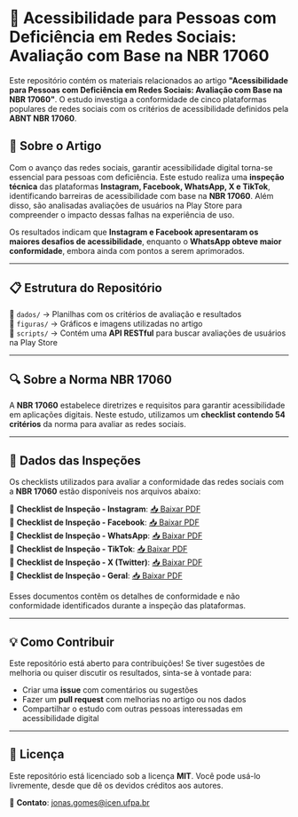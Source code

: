 # 📢 Acessibilidade para Pessoas com Deficiência em Redes Sociais: Avaliação com Base na NBR 17060

Este repositório contém os materiais relacionados ao artigo **"Acessibilidade para Pessoas com Deficiência em Redes Sociais: Avaliação com Base na NBR 17060"**. O estudo investiga a conformidade de cinco plataformas populares de redes sociais com os critérios de acessibilidade definidos pela **ABNT NBR 17060**.

## 📖 Sobre o Artigo

Com o avanço das redes sociais, garantir acessibilidade digital torna-se essencial para pessoas com deficiência. Este estudo realiza uma **inspeção técnica** das plataformas **Instagram, Facebook, WhatsApp, X e TikTok**, identificando barreiras de acessibilidade com base na **NBR 17060**. Além disso, são analisadas avaliações de usuários na Play Store para compreender o impacto dessas falhas na experiência de uso.  

Os resultados indicam que **Instagram e Facebook apresentaram os maiores desafios de acessibilidade**, enquanto o **WhatsApp obteve maior conformidade**, embora ainda com pontos a serem aprimorados.  

<!--📄 **Leia o artigo completo**: [Adicionar link para o PDF ou repositório da conferência]  -->

---

## 📋 Estrutura do Repositório

<!--📂 `artigo/` → Arquivo do artigo em LaTeX e PDF final  -->
📂 `dados/` → Planilhas com os critérios de avaliação e resultados  
📂 `figuras/` → Gráficos e imagens utilizadas no artigo  
📂 `scripts/` → Contém uma **API RESTful** para buscar avaliações de usuários na Play Store


---

## 🔍 Sobre a Norma NBR 17060

A **NBR 17060** estabelece diretrizes e requisitos para garantir acessibilidade em aplicações digitais. Neste estudo, utilizamos um **checklist contendo 54 critérios** da norma para avaliar as redes sociais.  

---

## 📝 Dados das Inspeções  

Os checklists utilizados para avaliar a conformidade das redes sociais com a **NBR 17060** estão disponíveis nos arquivos abaixo:  

📄 **Checklist de Inspeção - Instagram**: [📥 Baixar PDF](dados/Instagram.pdf)  
📄 **Checklist de Inspeção - Facebook**: [📥 Baixar PDF](dados/Facebook.pdf)  
📄 **Checklist de Inspeção - WhatsApp**: [📥 Baixar PDF](dados/WhatsApp.pdf)  
📄 **Checklist de Inspeção - TikTok**: [📥 Baixar PDF](dados/TikTok.pdf)  
📄 **Checklist de Inspeção - X (Twitter)**: [📥 Baixar PDF](dados/X.pdf)  
📄 **Checklist de Inspeção - Geral**: [📥 Baixar PDF](dados/Geral.pdf)  

Esses documentos contêm os detalhes de conformidade e não conformidade identificados durante a inspeção das plataformas.

---

## 💡 Como Contribuir

Este repositório está aberto para contribuições! Se tiver sugestões de melhoria ou quiser discutir os resultados, sinta-se à vontade para:  
- Criar uma **issue** com comentários ou sugestões  
- Fazer um **pull request** com melhorias no artigo ou nos dados  
- Compartilhar o estudo com outras pessoas interessadas em acessibilidade digital  

---

## 📜 Licença

Este repositório está licenciado sob a licença **MIT**. Você pode usá-lo livremente, desde que dê os devidos créditos aos autores.  

📧 **Contato**: jonas.gomes@icen.ufpa.br
